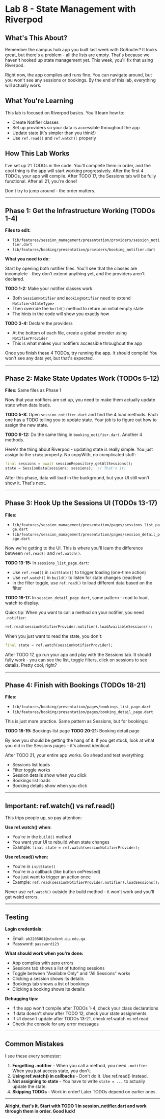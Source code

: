 # Lab 8 - State Management with Riverpod 

## What's This About?

Remember the campus hub app you built last week with GoRouter? It looks great, but there's a problem - all the lists are empty. That's because we haven't hooked up state management yet. This week, you'll fix that using Riverpod.

Right now, the app compiles and runs fine. You can navigate around, but you won't see any sessions or bookings. By the end of this lab, everything will actually work.

## What You're Learning

This lab is focused on Riverpod basics. You'll learn how to:

- Create Notifier classes
- Set up providers so your data is accessible throughout the app
- Update state (it's simpler than you think!)
- Use `ref.read()` and `ref.watch()` properly

## How This Lab Works

I've set up 21 TODOs in the code. You'll complete them in order, and the cool thing is the app will start working progressively. After the first 4 TODOs, your app will compile. After TODO 17, the Sessions tab will be fully functional. After all 21, you're done!

Don't try to jump around - the order matters.

---

## Phase 1: Get the Infrastructure Working (TODOs 1-4)

**Files to edit:**

- `lib/features/session_management/presentation/providers/session_notifier.dart`
- `lib/features/booking/presentation/providers/booking_notifier.dart`

**What you need to do:**

Start by opening both notifier files. You'll see that the classes are incomplete - they don't extend anything yet, and the providers aren't declared.

**TODO 1-2:** Make your notifier classes work

- Both `SessionNotifier` and `BookingNotifier` need to extend `Notifier<StateType>`
- Then override the `build()` method to return an initial empty state
- The hints in the code will show you exactly how

**TODO 3-4:** Declare the providers

- At the bottom of each file, create a global provider using `NotifierProvider`
- This is what makes your notifiers accessible throughout the app

Once you finish these 4 TODOs, try running the app. It should compile! You won't see any data yet, but that's expected.

---

## Phase 2: Make State Updates Work (TODOs 5-12)

**Files:** Same files as Phase 1

Now that your notifiers are set up, you need to make them actually update state when data loads.

**TODO 5-8:** Open `session_notifier.dart` and find the 4 load methods. Each one has a TODO telling you to update state. Your job is to figure out how to assign the new state.

**TODO 9-12:** Do the same thing in `booking_notifier.dart`. Another 4 methods.

Here's the thing about Riverpod - updating state is really simple. You just assign to the `state` property. No copyWith, no complicated stuff:

```dart
final sessions = await sessionRepository.getAllSessions();
state = SessionData(sessions: sessions);  // That's it!
```

After this phase, data will load in the background, but your UI still won't show it. That's next.

---

## Phase 3: Hook Up the Sessions UI (TODOs 13-17)

**Files:**

- `lib/features/session_management/presentation/pages/sessions_list_page.dart`
- `lib/features/session_management/presentation/pages/session_detail_page.dart`

Now we're getting to the UI. This is where you'll learn the difference between `ref.read()` and `ref.watch()`.

**TODO 13-15:** In `sessions_list_page.dart`:

- Use `ref.read()` in `initState()` to trigger loading (one-time action)
- Use `ref.watch()` in `build()` to listen for state changes (reactive)
- In the filter toggle, use `ref.read()` to load different data based on the filter

**TODO 16-17:** In `session_detail_page.dart`, same pattern - read to load, watch to display.

Quick tip: When you want to call a method on your notifier, you need `.notifier`:

```dart
ref.read(sessionNotifierProvider.notifier).loadAvailableSessions();
```

When you just want to read the state, you don't:

```dart
final state = ref.watch(sessionNotifierProvider);
```

After TODO 17, go run your app and play with the Sessions tab. It should fully work - you can see the list, toggle filters, click on sessions to see details. Pretty cool, right?

---

## Phase 4: Finish with Bookings (TODOs 18-21)

**Files:**

- `lib/features/booking/presentation/pages/bookings_list_page.dart`
- `lib/features/booking/presentation/pages/booking_detail_page.dart`

This is just more practice. Same pattern as Sessions, but for bookings:

**TODO 18-19:** Bookings list page
**TODO 20-21:** Booking detail page

By now you should be getting the hang of it. If you get stuck, look at what you did in the Sessions pages - it's almost identical.

After TODO 21, your entire app works. Go ahead and test everything:

- Sessions list loads
- Filter toggle works
- Session details show when you click
- Bookings list loads
- Booking details show when you click

---

## Important: ref.watch() vs ref.read()

This trips people up, so pay attention:

**Use ref.watch() when:**

- You're in the `build()` method
- You want your UI to rebuild when state changes
- Example: `final state = ref.watch(sessionNotifierProvider);`

**Use ref.read() when:**

- You're in `initState()`
- You're in a callback (like button onPressed)
- You just want to trigger an action once
- Example: `ref.read(sessionNotifierProvider.notifier).loadSessions();`

Never use `ref.watch()` outside the build method - it won't work and you'll get weird errors.

---

## Testing

**Login credentials:**

- Email: `ah2205001@student.qu.edu.qa`
- Password: `password123`

**What should work when you're done:**

- App compiles with zero errors
- Sessions tab shows a list of tutoring sessions
- Toggle between "Available Only" and "All Sessions" works
- Clicking a session shows its details
- Bookings tab shows a list of bookings
- Clicking a booking shows its details

**Debugging tips:**

- If the app won't compile after TODOs 1-4, check your class declarations
- If data doesn't show after TODO 12, check your state assignments
- If UI doesn't update after TODOs 13-21, check ref.watch vs ref.read
- Check the console for any error messages

---

## Common Mistakes

I see these every semester:

1. **Forgetting .notifier** - When you call a method, you need `.notifier`. When you just access state, you don't.
2. **Using ref.watch() in callbacks** - Don't do it. Use ref.read() instead.
3. **Not assigning to state** - You have to write `state = ...` to actually update the state.
4. **Skipping TODOs** - Work in order! Later TODOs depend on earlier ones.

---

**Alright, that's it. Start with TODO 1 in session_notifier.dart and work through them in order. Good luck!**
